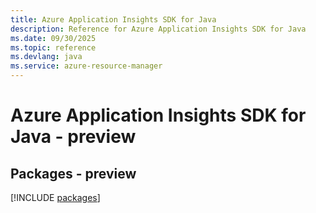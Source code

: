 ```yaml
---
title: Azure Application Insights SDK for Java
description: Reference for Azure Application Insights SDK for Java
ms.date: 09/30/2025
ms.topic: reference
ms.devlang: java
ms.service: azure-resource-manager
---
```

# Azure Application Insights SDK for Java - preview
## Packages - preview
[!INCLUDE [packages](application-insights-index.md)]